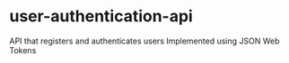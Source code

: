 # user-authentication-api
API that registers and authenticates users
Implemented using JSON Web Tokens
